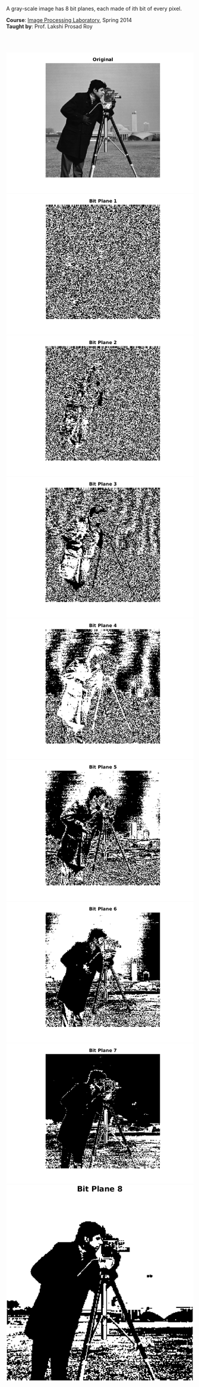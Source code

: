 A gray-scale image has 8 bit planes, each made of ith bit of every pixel.

**Course**: [Image Processing Laboratory], Spring 2014<br>
**Taught by**: Prof. Lakshi Prosad Roy

[Image Processing Laboratory]: https://github.com/nitrece/image-processing-laboratory

<br>
<br>

![](Results/00.%20Original.png)<br>
![](Results/01.%20Bit%20Plane%201.png)<br>
![](Results/02.%20Bit%20Plane%202.png)<br>
![](Results/03.%20Bit%20Plane%203.png)<br>
![](Results/04.%20Bit%20Plane%204.png)<br>
![](Results/05.%20Bit%20Plane%205.png)<br>
![](Results/06.%20Bit%20Plane%206.png)<br>
![](Results/07.%20Bit%20Plane%207.png)<br>
![](Results/08.%20Bit%20Plane%208.png)<br>
